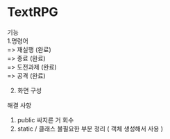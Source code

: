 # TextRPG


기능 <br>
1.명령어 <br>
  => 재실행 (완료) <br>
  => 종료 (완료) <br>
  => 도전과제 (완료) <br>
  => 공격 (완료) <br>
  
2. 화면 구성 <br>
 
해결 사항 <br>
1. public 싸지른 거 회수 <br>
2. static / 클래스 불필요한 부분 정리 ( 객체 생성해서 사용 ) <br>

